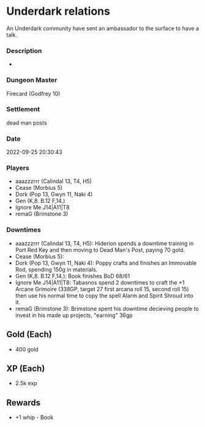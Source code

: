 # Underdark relations
An Underdark community have sent an ambassador to the surface to have a talk.
### Description
-
### Dungeon Master
Firecard (Godfrey 10)
### Settlement
dead man posts
### Date
2022-09-25 20:30:43
### Players
* aaazzzrrr (Calindal 13, T4, H5)
* Cease (Morbius 5)
* Dork (Pop 13, Gwyn 11, Naki 4)
* Gen (K,8. B.12 F,14.)
* Ignore Me J14|A11|T8
* remaG (Brimstone 3)
### Downtimes
* aaazzzrrr (Calindal 13, T4, H5): Hiderion spends a downtime training in Port Red Key and then moving to Dead Man's Post, paying 70 gold.
* Cease (Morbius 5): 
* Dork (Pop 13, Gwyn 11, Naki 4): Poppy crafts and finishes an Immovable Rod, spending 150g in materials.
* Gen (K,8. B.12 F,14.): Book finishes BoD 68/61
* Ignore Me J14|A11|T8: Tabasnos spend 2 downtimes to craft the +1 Arcane Grimoire (338GP, target 27 first arcana roll 15, second roll 15) then use his normal time to copy the spell Alarm and Spirit Shroud into it.
* remaG (Brimstone 3): Brimstone spent his downtime decieving people to invest in his made up projects, "earning" 36gp
## Gold (Each)
* 400 gold
## XP (Each)
* 2.5k exp
## Rewards
* +1 whip - Book